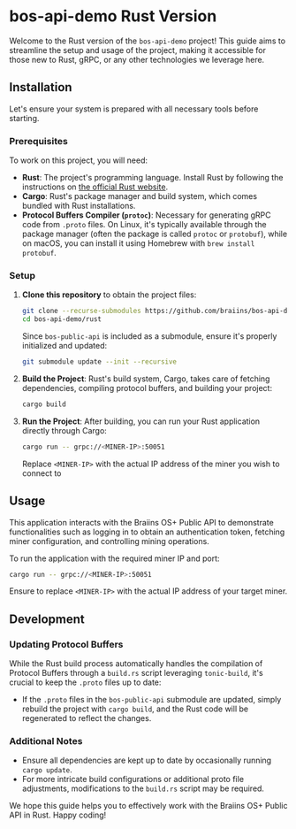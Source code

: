 
# bos-api-demo Rust Version

Welcome to the Rust version of the `bos-api-demo` project! This guide aims to streamline the setup and usage of the project, making it accessible for those new to Rust, gRPC, or any other technologies we leverage here.

## Installation

Let's ensure your system is prepared with all necessary tools before starting.

### Prerequisites

To work on this project, you will need:

- **Rust**: The project's programming language. Install Rust by following the instructions on [the official Rust website](https://www.rust-lang.org/tools/install).
- **Cargo**: Rust's package manager and build system, which comes bundled with Rust installations.
- **Protocol Buffers Compiler (`protoc`)**: Necessary for generating gRPC code from `.proto` files. On Linux, it's typically available through the package manager (often the package is called `protoc` or `protobuf`), while on macOS, you can install it using Homebrew with `brew install protobuf`.

### Setup

1. **Clone this repository** to obtain the project files:
    ```bash
    git clone --recurse-submodules https://github.com/braiins/bos-api-demo.git
    cd bos-api-demo/rust
    ```

    Since `bos-public-api` is included as a submodule, ensure it's properly initialized and updated:
    ```bash
    git submodule update --init --recursive
    ```

2. **Build the Project**:
    Rust's build system, Cargo, takes care of fetching dependencies, compiling protocol buffers, and building your project:
    ```bash
    cargo build
    ```

3. **Run the Project**:
    After building, you can run your Rust application directly through Cargo:
    ```bash
    cargo run -- grpc://<MINER-IP>:50051
    ```

    Replace `<MINER-IP>` with the actual IP address of the miner you wish to connect to

## Usage

This application interacts with the Braiins OS+ Public API to demonstrate functionalities such as logging in to obtain an authentication token, fetching miner configuration, and controlling mining operations.

To run the application with the required miner IP and port:

```bash
cargo run -- grpc://<MINER-IP>:50051
```

Ensure to replace `<MINER-IP>` with the actual IP address of your target miner.

## Development

### Updating Protocol Buffers

While the Rust build process automatically handles the compilation of Protocol Buffers through a `build.rs` script leveraging `tonic-build`, it's crucial to keep the `.proto` files up to date:

- If the `.proto` files in the `bos-public-api` submodule are updated, simply rebuild the project with `cargo build`, and the Rust code will be regenerated to reflect the changes.

### Additional Notes

- Ensure all dependencies are kept up to date by occasionally running `cargo update`.
- For more intricate build configurations or additional proto file adjustments, modifications to the `build.rs` script may be required.

We hope this guide helps you to effectively work with the Braiins OS+ Public API in Rust. Happy coding!
